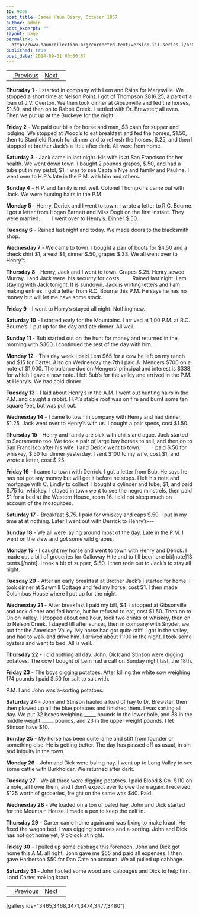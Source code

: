 ```yaml
---
ID: 9305
post_title: James Haun Diary, October 1857
author: admin
post_excerpt: ""
layout: page
permalink: >
  http://www.hauncollection.org/corrected-text/version-iii-series-i/october-1857/
published: true
post_date: 2014-09-01 00:30:57
---
```

<table style="width: 100%;" align="center">
<tbody>
<tr>
<td style="text align: right;"><a title="September 1857" href="http://www.hauncollection.org/september-1857/"><img src="https://lh3.googleusercontent.com/-EFJpxxNiPNw/VqgtWBCZrMI/AAAAAAAAAFU/WfY4lPFWWkg/s800-Ic42/Soeb-Plain-Arrows-8-10px.png" alt="" width="10" height="10" /> Previous</a></td>
<td style="text-align: right;"><a title="November 1857" href="http://www.hauncollection.org/version-3/version-iii-series-i/november-1857/">Next <img src="https://lh3.googleusercontent.com/-67k0cYlpXHw/VqgtWKz1MXI/AAAAAAAAAFU/k9PW_Piyurk/s800-Ic42/Soeb-Plain-Arrows-5-10px.png" alt="" width="10" height="10" /></a></td>
</tr>
</tbody>
</table>
<strong>Thursday 1</strong> - I started in company with Lem and Rains for Marysville. We stopped a short time at Nelson Point. I got of Thompson $816.25, a part of a loan of J.V. Overton. We then took dinner at Gibsonville and fed the horses, $1.50, and then on to Rabbit Creek. I settled with Dr. Brewster; all even. Then we put up at the Buckeye for the night.

<strong>Friday 2</strong> - We paid our bills for horse and man, $3 cash for supper and lodging. We stopped at Wood’s to eat breakfast and fed the horses, $1.50, then to Stanfield Ranch for dinner and to refresh the horses, $.25, and then I stopped at brother Jack’s a little after dark. All were from home.

<strong>Saturday 3</strong> - Jack came in last night. His wife is at San Francisco for her health. We went down town. I bought 2 pounds grapes, $.50, and had a tube put in my pistol, $1. I was to see Captain Nye and family and Pauline. I went over to H.P.’s late in the P.M. with him and others.

<strong>Sunday 4</strong> - H.P. and family is not well. Colonel Thompkins came out with Jack. We were hunting hairs in the P.M.

<strong>Monday 5</strong> - Henry, Derick and I went to town. I wrote a letter to R.C. Bourne. I got a letter from Hogan Barnett and Miss Dogit on the first instant. They were married.
<span style="margin-left: 28px;">I went over to Henry’s. Dinner $.50.</span>

<strong>Tuesday 6</strong> - Rained last night and today. We made doors to the blacksmith shop.

<strong>Wednesday 7</strong> - We came to town. I bought a pair of boots for $4.50 and a check shirt $1, a vest $1, dinner $.50, grapes $.33. We all went over to Henry’s.

<strong>Thursday 8</strong> - Henry, Jack and I went to town. Grapes $.25. Henry sewed Murray. I and Jack were  his security for costs.
<span style="margin-left: 28px;">Rained last night. I am staying with Jack tonight. It is sundown. Jack is writing letters and I am making entries. I got a letter from R.C. Bourne this P.M. He says he has no money but will let me have some stock.</span>

<strong>Friday 9</strong> - I went to Harry’s stayed all night. Nothing new.

<strong>Saturday 10</strong> - I started early for the Mountains. I arrived at 1:00 P.M. at R.C. Bourne’s. I put up for the day and ate dinner. All well.

<strong>Sunday 11</strong> - Bub started out on the hunt for money and returned in the morning with $300. I continued the rest of the day with him.

<strong>Monday 12</strong> - This day week I paid Lem $65 for a cow he left on my ranch and $15 for Carter. Also on Wednesday the 7th I paid A. Mengers $700 on a note of $1,000. The balance due on Mengers’ principal and interest is $338, for which I gave a new note. I left Bub’s for the valley and arrived in the P.M. at Henry’s. We had cold dinner.

<strong>Tuesday 13</strong> - I laid about Henry’s in the A.M. I went out hunting hairs in the P.M. and caught a rabbit. H.P.’s stable roof was on fire and burnt some ten square feet, but was put out.

<strong>Wednesday 14</strong> - I came to town in company with Henry and had dinner, $1.25. Jack went over to Henry’s with us. I bought a pair specs, cost $1.50.

<strong>Thursday 15</strong> - Henry and family are sick with chills and ague. Jack started to Sacramento too. We took a pair of large bay horses to sell, and then on to San Francisco after his wife. I and Derick went to town.
<span style="margin-left: 28px;">I paid $.50 for whiskey, $.50 for dinner yesterday. I sent $100 to my wife, cost $1, and wrote a letter, cost $.25.</span>

<strong>Friday 16</strong> - I came to town with Derrick. I got a letter from Bub. He says he has not got any money but will get it before he stops. I left his note and mortgage with C. Lindly to collect. I bought a cylinder and tube, $1, and paid $.75 for whiskey. I stayed in town went to see the negro minstrels, then paid $1 for a bed at the Western House, room 16. I did not sleep much on account of the mosquitoes.

<strong>Saturday 17</strong> - Breakfast $.75. I paid for whiskey and caps $.50. I put in my time at at nothing. Later I went out with Derrick to Henry’s---

<strong>Sunday 18</strong> - We all were laying around most of the day. Late in the P.M. I went on the slew and got some wild grapes.

<strong>Monday 19</strong> - I caught my horse and went to town with Henry and Derick. I made out a bill of groceries for Galloway Hite and to fill beer, one bit[note]13 cents.[/note]. I took a bit of supper, $.50. I then rode out to Jack’s to stay all night.

<strong>Tuesday 20</strong> - After an early breakfast at Brother Jack’s I started for home. I took dinner at Sawmill Cottage and fed my horse, cost $1. I then made Columbus House where I put up for the night.

<strong>Wednesday 21</strong> - After breakfast I paid my bill, $4. I stopped at Gibsonville and took dinner and fed horse, but he refused to eat, cost $1.50. Then on to Onion Valley. I stopped about one hour, took two drinks of whiskey, then on to Nelson Creek. I stayed till after sunset, then in company with Snyder, we put for the American Valley. My horse had got quite stiff. I got in the valley, and had to walk and drive him. I arrived about 11:00 in the night. I took some oysters and went to bed. All is well.

<strong>Thursday 22</strong> - I did nothing all day. John, Dick and Stinson were digging potatoes. The cow I bought of Lem had a calf on Sunday night last, the 18th.

<strong>Friday 23</strong> - The boys digging potatoes. After killing the white sow weighing 174 pounds I paid $.50 for salt to salt with.

P.M. I and John was a-sorting potatoes.

<strong>Saturday 24</strong> - John and Stinson hauled a load of hay to Dr. Brewster, then then plowed up all the blue potatoes and finished them. I was sorting all day. We put 32 boxes weighing _____ pounds in the lower hole, and 38 in the middle weight _____ pounds, and 23 in the upper weight pounds. I let Stinson have $10.

<strong>Sunday 25</strong> - My horse has been quite lame and stiff from founder or something else. He is getting better. The day has passed off as usual, in sin and iniquity in the town.

<strong>Monday 26</strong> - John and Dick were baling hay. I went up to Long Valley to see some cattle with Burkholder. We returned after dark.

<strong>Tuesday 27</strong> - We all three were digging potatoes. I paid Blood &amp; Co. $110 on a note, all I owe them, and I don’t expect ever to owe them again. I received $125 worth of groceries, freight on the same was $40. Paid.

<strong>Wednesday 28</strong> - We loaded on a ton of baled hay. John and Dick started for the Mountain House. I made a pen to keep the calf in.

<strong>Thursday 29</strong> - Carter came home again and was fixing to make kraut. He fixed the wagon bed. I was digging potatoes and a-sorting. John and Dick has not got home yet, 9 o’clock at night.

<strong>Friday 30</strong> - I pulled up some cabbage this forenoon. John and Dick got home this A.M. all right. John gave me $55 and paid all expenses. I then gave Harberson $50 for Dan Cate on account. We all pulled up cabbage.

<strong>Saturday 31</strong> - John hauled some wood and cabbages and Dick to help him. I and Carter making kraut.
<table style="width: 100%;" align="center">
<tbody>
<tr>
<td style="text align: right;"><a title="September 1857" href="http://www.hauncollection.org/september-1857/"><img src="https://lh3.googleusercontent.com/-EFJpxxNiPNw/VqgtWBCZrMI/AAAAAAAAAFU/WfY4lPFWWkg/s800-Ic42/Soeb-Plain-Arrows-8-10px.png" alt="" width="10" height="10" /> Previous</a></td>
<td style="text-align: right;"><a title="November 1857" href="http://www.hauncollection.org/version-3/version-iii-series-i/november-1857/">Next <img src="https://lh3.googleusercontent.com/-67k0cYlpXHw/VqgtWKz1MXI/AAAAAAAAAFU/k9PW_Piyurk/s800-Ic42/Soeb-Plain-Arrows-5-10px.png" alt="" width="10" height="10" /></a></td>
</tr>
</tbody>
</table>
[gallery ids="3465,3468,3471,3474,3477,3480"]